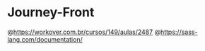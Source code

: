 # Journey-Front
@https://workover.com.br/cursos/149/aulas/2487
@https://sass-lang.com/documentation/
